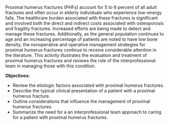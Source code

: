 Proximal humerus fractures (PHFs) account for 5 to 6 percent of all adult fractures and often occur in elderly individuals who experience low-energy falls. The healthcare burden associated with these fractures is significant and involved both the direct and indirect costs associated with osteoporosis and fragility fractures. Increased efforts are being made to detect and manage these fractures. Additionally, as the general population continues to age and an increasing percentage of patients are noted to have low bone density, the nonoperative and operative management strategies for proximal humerus fractures continue to receive considerable attention in the literature. This activity illustrates the evaluation and treatment of proximal humerus fractures and reviews the role of the interprofessional team in managing those with this condition.

**Objectives:**
- Review the etiologic factors associated with proximal humerus fractures.
- Describe the typical clinical presentation of a patient with a proximal humerus fracture.
- Outline considerations that influence the management of proximal humerus fractures.
- Summarize the need for a an interprofessional team approach to caring for a patient with proximal humerus fractures.